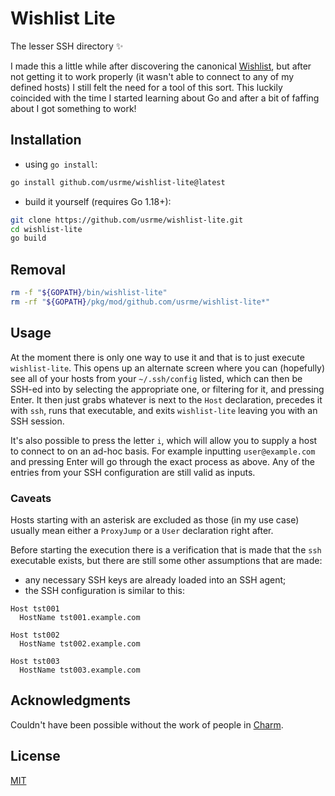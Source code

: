 # Wishlist Lite

The lesser SSH directory ✨

I made this a little while after discovering the canonical [Wishlist](https://github.com/charmbracelet/wishlist), but after not getting it to work properly (it wasn't able to connect to any of my defined hosts) I still felt the need for a tool of this sort. This luckily coincided with the time I started learning about Go and after a bit of faffing about I got something to work!

## Installation

- using `go install`:

```bash
go install github.com/usrme/wishlist-lite@latest
```

- build it yourself (requires Go 1.18+):

```bash
git clone https://github.com/usrme/wishlist-lite.git
cd wishlist-lite
go build
```

## Removal

```bash
rm -f "${GOPATH}/bin/wishlist-lite"
rm -rf "${GOPATH}/pkg/mod/github.com/usrme/wishlist-lite*"
```

## Usage

At the moment there is only one way to use it and that is to just execute `wishlist-lite`. This opens up an alternate screen where you can (hopefully) see all of your hosts from your `~/.ssh/config` listed, which can then be SSH-ed into by selecting the appropriate one, or filtering for it, and pressing Enter. It then just grabs whatever is next to the `Host` declaration, precedes it with `ssh`, runs that executable, and exits `wishlist-lite` leaving you with an SSH session.

It's also possible to press the letter `i`, which will allow you to supply a host to connect to on an ad-hoc basis. For example inputting `user@example.com` and pressing Enter will go through the exact process as above. Any of the entries from your SSH configuration are still valid as inputs.

### Caveats

Hosts starting with an asterisk are excluded as those (in my use case) usually mean either a `ProxyJump` or a `User` declaration right after.

Before starting the execution there is a verification that is made that the `ssh` executable exists, but there are still some other assumptions that are made:

- any necessary SSH keys are already loaded into an SSH agent;
- the SSH configuration is similar to this:

```text
Host tst001
  HostName tst001.example.com

Host tst002
  HostName tst002.example.com

Host tst003
  HostName tst003.example.com
```

## Acknowledgments

Couldn't have been possible without the work of people in [Charm](https://github.com/charmbracelet).

## License

[MIT](/LICENSE)
